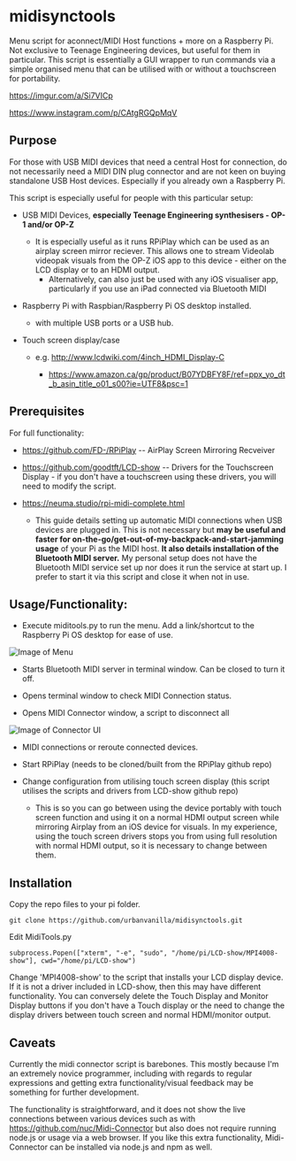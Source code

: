 
# midisynctools
Menu script for aconnect/MIDI Host functions + more on a Raspberry Pi. Not exclusive to Teenage Engineering devices, but useful for them in particular. 
This script is essentially a GUI wrapper to run commands via a simple organised menu that can be utilised with or without a touchscreen for portability. 

https://imgur.com/a/Si7VICp

https://www.instagram.com/p/CAtgRGQpMqV

## Purpose

For those with USB MIDI devices that need a central Host for connection, do not necessarily need a MIDI DIN plug connector and are not keen on buying standalone USB Host devices. Especially if you already own a Raspberry Pi.

This script is especially useful for people with this particular setup:

- USB MIDI Devices, **especially Teenage Engineering synthesisers - OP-1 and/or OP-Z**
  - It is especially useful as it runs RPiPlay which can be used as an airplay screen mirror reciever. This allows one to stream Videolab videopak visuals from the OP-Z iOS app to this device - either on the LCD display or to an HDMI output.
	- Alternatively, can also just be used with any iOS visualiser app, particularly if you use an iPad connected via Bluetooth MIDI
- Raspberry Pi with Raspbian/Raspberry Pi OS desktop installed.

  - with multiple USB ports or a USB hub.
 
- Touch screen display/case

  - e.g. http://www.lcdwiki.com/4inch_HDMI_Display-C
		
    - https://www.amazon.ca/gp/product/B07YDBFY8F/ref=ppx_yo_dt_b_asin_title_o01_s00?ie=UTF8&psc=1
		
## Prerequisites
For full functionality:

- https://github.com/FD-/RPiPlay -- AirPlay Screen Mirroring Recveiver

- https://github.com/goodtft/LCD-show -- Drivers for the Touchscreen Display - if you don't have a touchscreen using these drivers, you will need to modify the script.

- https://neuma.studio/rpi-midi-complete.html

  - This guide details setting up automatic MIDI connections when USB devices are plugged in. This is not necessary but **may be useful and faster for on-the-go/get-out-of-my-backpack-and-start-jamming usage** of your Pi as the MIDI host. **It also details installation of the Bluetooth MIDI server.**
 My personal setup does not have the Bluetooth MIDI service set up nor does it run the service at start up. I prefer to start it via this script and close it when not in use.

## Usage/Functionality:
* Execute miditools.py to run the menu. Add a link/shortcut to the Raspberry Pi OS desktop for ease of use.

![Image of Menu](https://i.imgur.com/aa9XAhh.png)

* Starts Bluetooth MIDI server in terminal window. Can be closed to turn it off.

* Opens terminal window to check MIDI Connection status.

* Opens MIDI Connector window, a script to disconnect all

![Image of Connector UI](https://i.imgur.com/s2e6Hw4.png)

* MIDI connections or reroute connected devices.

* Start RPiPlay (needs to be cloned/built from the RPiPlay github repo)

* Change configuration from utilising touch screen display (this script utilises the scripts and drivers from LCD-show github repo)
  * This is so you can go between using the device portably with touch screen function and using it on a normal HDMI output screen while mirroring Airplay from an iOS device for visuals. In my experience, using the touch screen drivers stops you from using full resolution with normal HDMI output, so it is necessary to change between them.

## Installation

Copy the repo files to your pi folder.

	git clone https://github.com/urbanvanilla/midisynctools.git

Edit MidiTools.py

	subprocess.Popen(["xterm", "-e", "sudo", "/home/pi/LCD-show/MPI4008-show"], cwd="/home/pi/LCD-show")

Change 'MPI4008-show' to the script that installs your LCD display device. If it is not a driver included in LCD-show, then this may have different functionality. You can conversely delete the Touch Display and Monitor Display buttons if you don't have a Touch display or the need to change the display drivers between touch screen and normal HDMI/monitor output.


## Caveats
Currently the midi connector script is barebones. This mostly because I'm an extremely novice programmer, including with regards to regular expressions and getting extra functionality/visual feedback may be something for further development.

The functionality is straightforward, and it does not show the live connections between various devices such as with https://github.com/nuc/Midi-Connector but also does not require running node.js or usage via a web browser.
If you like this extra functionality, Midi-Connector can be installed via node.js and npm as well.

